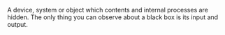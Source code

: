 A device, system or object which contents and internal processes are hidden. The only thing you can observe about a black box is its input and output.